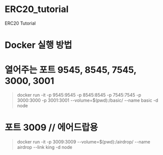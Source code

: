 # ERC20_tutorial
ERC20 Tutorial


# Docker 실행 방법 <br>
# 열어주는 포트  9545, 8545, 7545, 3000, 3001  <br>
> docker run -it -p 9545:9545 -p 8545:8545 -p 7545:7545 -p 3000:3000 -p 3001:3001 --volume=$(pwd):/basic/  --name basic -d node 
# 포트 3009   //    에어드랍용
> docker run -it -p 3009:3009 --volume=$(pwd):/airdrop/ --name airdrop  --link king -d node
